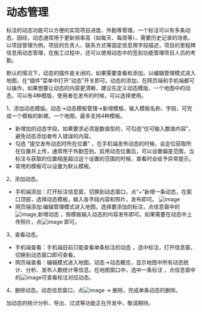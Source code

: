 # 动态管理
标注的动态功能可以方便的实现项目进度、外勤等管理。一个标注可以有多条动态，因经，动态通常用于更新频率高（如每天、每周等）、需要历史记录的场景。以项目管理为例，项目的负责人、联系方式等固定信息用字段描述，项目的里程碑信息用动态管理，在施工过程中，还可以使用动态中的签到功能管理项目人员的考勤。

默认的情况下，动态的插件是关闭的，如果需要查看和添加，以编辑管理模式进入地图，在“插件”菜单中打开“动态”开关即可。动态的添加，在网页端和手机端都可以操作，如果想要让动态的内容更清晰，建议先定义动态模版，一个地图中的动态，可以有4种模版，使用者在发布的时候，可以选择使用。


1、添加动态模版。动态->动态模板管理->新增模板，输入模板名称、字段，可完成一个模板的新建。一个地图，最多支持4种模板。
- 新增加的动态字段，如果要求必须是数值型的，可勾选“仅可输入数值内容”，避免动态添加者传入错误的内容。
- 勾选 "提交发布动态时所在位置" ，在手机端发布动态的时候，会定位获取所在位置并上传，通常用于外勤签到。启用动态位置后，可以设置偏差范围，当标注与获取的位置相差超过这个设置的范围的时候，查看时会给予异常提示。
- 常用的模板可以设置为默认模板。

2、添加动态。
- 手机端添加：打开标注信息窗，切换到动态窗口，点“+”新增一条动态，在窗口顶部，选择动态模板，输入各字段内容和照片，发布即可。 ![image](https://pic.dituwuyou.com/map%2Fpicture%2Fnews2.PNG)
- 网页端添加:编辑管理模式进入地图，选择要添加的标注，点信息窗中的![image](https://pic.dituwuyou.com/map%2Fpicture%2Ficon%2Fnewsicon.png),新增动态 ，按模板输入动态的内容发布即可。如果需要在动态中上传照片，点![image](https://pic.dituwuyou.com/map%2Fpicture%2Ficon%2Fcamera.jpg) 即可。

3、查看动态。
- 手机端查看：手机端目前只能查看单条标注的动态 ，选中标注，打开信息窗，切换到动态窗口即可查看。
- 网页端查看：编辑模式进入地图，动态->动态概览，显示地图中所有动态统计、分析、发布人数统计等信息。在地图窗口中，选中一条标注 ，点信息窗中的![image](https://pic.dituwuyou.com/map%2Fpicture%2Ficon%2Fnewsicon.png)可查看标注对应动态。

4、删除动态。动态信息窗口，点![image](https://pic.dituwuyou.com/map%2Fpicture%2Ficon%2Fnewsdelete.png) -> 删除，完成单条动态的删除。


加动态的统计分析、导出、过滤等功能正在开发中，敬请期待。

